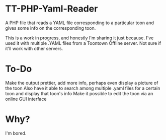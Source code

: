 # TT-PHP-Yaml-Reader
A PHP file that reads a YAML file corresponding to a particular toon and gives some info on the corresponding toon.

This is a work in progress, and honestly I'm sharing it just because. I've used it with multiple .YAML files from  a Toontown Offline server. Not sure if it'll work with other servers.

# To-Do
Make the output prettier, add more info, perhaps even display a picture of the toon
Also have it able to search among multiple .yaml files for a certain toon and display that toon's info
Make it possible to edit the toon via an online GUI interface

# Why?
I'm bored.
